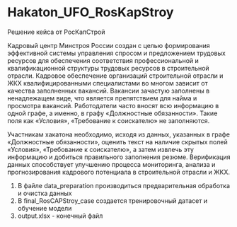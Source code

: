 # Hakaton_UFO_RosKapStroy
Решение кейса от РосКапСтрой

Кадровый центр Минстроя России создан с целью формирования эффективной системы управления спросом и предложением трудовых ресурсов для обеспечения соответствия профессиональной и квалификационной структуры трудовых ресурсов в строительной отрасли. Кадровое обеспечение организаций строительной отрасли и ЖКХ квалифицированными специалистами во многом зависит от качества заполненных вакансий. Вакансии зачастую заполнены в ненадлежащем виде, что является препятствием для найма и просмотра вакансий. Работодатели часто вносят всю информацию в одной графе, а именно, в графу «Должностные обязанности». Такие поля как «Условия», «Требование к соискателю» не заполняются.  

Участникам хакатона необходимо, исходя из данных, указанных в графе «Должностные обязанности», оценить текст на наличие скрытых полей «Условия», «Требование к соискателю», а затем извлечь эту информацию и добиться правильного заполнения резюме. Верификация данных способствует улучшению процесса мониторинга, анализа и прогнозирования кадрового потенциала в строительной отрасли и ЖКХ.

1. В файле data_preparation производиться предварительная обработка и очистка данных
2. В final_RosCAPStroy_case создается тренировочный датасет и обучение модели
3. output.xlsx - конечный файл

